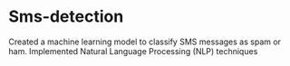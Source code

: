 # Sms-detection
Created a machine learning model to classify SMS messages as spam or ham. 
Implemented Natural Language Processing (NLP) techniques
